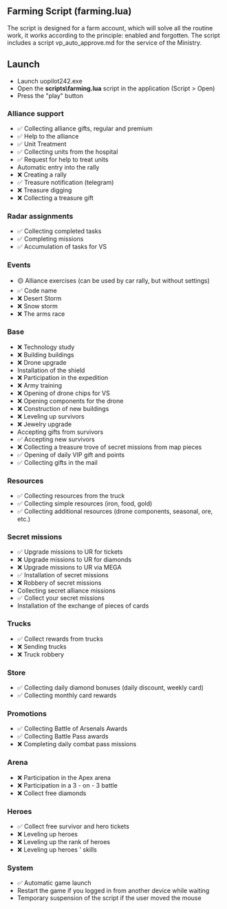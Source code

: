 ## Farming Script (farming.lua)

The script is designed for a farm account, which will solve all the routine work, it works according to the principle: enabled and forgotten. The script includes a script vp_auto_approve.md for the service of the Ministry.

## Launch
- Launch uopilot242.exe
- Open the **scripts\farming.lua** script in the application (Script > Open)
- Press the "play" button

### Alliance support
- ✅ Collecting alliance gifts, regular and premium
- ✅ Help to the alliance
- ✅ Unit Treatment
- ✅ Collecting units from the hospital
- ✅ Request for help to treat units
- Automatic entry into the rally
- ❌ Creating a rally
- ✅ Treasure notification (telegram)
- ❌ Treasure digging
- ❌ Collecting a treasure gift

### Radar assignments
- ✅ Collecting completed tasks
- ✅ Completing missions
- ✅ Accumulation of tasks for VS

### Events
- 🟡 Alliance exercises (can be used by car rally, but without settings)
- ✅ Code name
- ❌ Desert Storm
- ❌ Snow storm
- ❌ The arms race

### Base
- ❌ Technology study
- ❌ Building buildings
- ❌ Drone upgrade
- Installation of the shield
- ❌ Participation in the expedition
- ❌ Army training
- ❌ Opening of drone chips for VS
- ❌ Opening components for the drone
- ❌ Construction of new buildings
- ❌ Leveling up survivors
- ❌ Jewelry upgrade
- Accepting gifts from survivors
- ✅ Accepting new survivors
- ❌ Collecting a treasure trove of secret missions from map pieces
- ✅ Opening of daily VIP gift and points
- ✅ Collecting gifts in the mail

### Resources
- ✅ Collecting resources from the truck
- ✅ Collecting simple resources (iron, food, gold)
- ✅ Collecting additional resources (drone components, seasonal, ore, etc.)

### Secret missions
- ✅ Upgrade missions to UR for tickets
- ❌ Upgrade missions to UR for diamonds
- ❌ Upgrade missions to UR via MEGA
- ✅ Installation of secret missions
- ❌ Robbery of secret missions
- Collecting secret alliance missions
- ✅ Collect your secret missions
- Installation of the exchange of pieces of cards

### Trucks
- ✅ Collect rewards from trucks
- ❌ Sending trucks
- ❌ Truck robbery

### Store
- ✅ Collecting daily diamond bonuses (daily discount, weekly card)
- ✅ Collecting monthly card rewards

### Promotions
- ✅ Collecting Battle of Arsenals Awards
- ✅ Collecting Battle Pass awards
- ❌ Completing daily combat pass missions

### Arena
- ❌ Participation in the Apex arena
- ❌ Participation in a 3 - on - 3 battle
- ❌ Collect free diamonds

### Heroes
- ✅ Collect free survivor and hero tickets
- ❌ Leveling up heroes
- ❌ Leveling up the rank of heroes
- ❌ Leveling up heroes ' skills

### System
- ✅ Automatic game launch
- Restart the game if you logged in from another device while waiting
- Temporary suspension of the script if the user moved the mouse